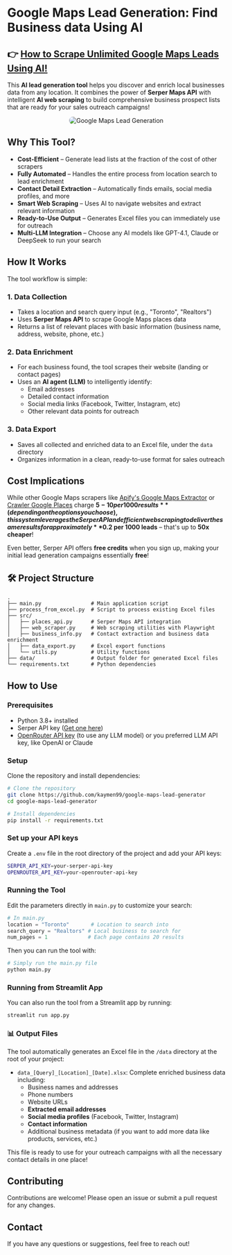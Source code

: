 # **Google Maps Lead Generation: Find Business data Using AI**

## 👉 **[How to Scrape Unlimited Google Maps Leads Using AI!](https://dev.to/kaymen99/how-to-scrape-unlimited-google-maps-leads-using-ai-4kem)**  

This **AI lead generation tool** helps you discover and enrich local businesses data from any location. It combines the power of **Serper Maps API** with intelligent **AI web scraping** to build comprehensive business prospect lists that are ready for your sales outreach campaigns!

<div style="width: 100%; text-align: center;">
  <img src="https://github.com/user-attachments/assets/a21d6cfc-4e64-4cfb-ab07-e33f0a596697" alt="Google Maps Lead Generation" style="max-width: 100%; border-radius: 8px;" />
</div>

## **Why This Tool?**

- **Cost-Efficient** – Generate lead lists at the fraction of the cost of other scrapers
- **Fully Automated** – Handles the entire process from location search to lead enrichment
- **Contact Detail Extraction** – Automatically finds emails, social media profiles, and more
- **Smart Web Scraping** – Uses AI to navigate websites and extract relevant information
- **Ready-to-Use Output** – Generates Excel files you can immediately use for outreach
- **Multi-LLM Integration** – Choose any AI models like GPT-4.1, Claude or DeepSeek to run your search

## **How It Works**

The tool workflow is simple:

### 1. Data Collection
- Takes a location and search query input (e.g., "Toronto", "Realtors")
- Uses **Serper Maps API** to scrape Google Maps places data
- Returns a list of relevant places with basic information (business name, address, website, phone, etc.)

### 2. Data Enrichment
- For each business found, the tool scrapes their website (landing or contact pages)
- Uses an **AI agent (LLM)** to intelligently identify:
  - Email addresses
  - Detailed contact information
  - Social media links (Facebook, Twitter, Instagram, etc)
  - Other relevant data points for outreach

### 3. Data Export
- Saves all collected and enriched data to an Excel file, under the `data` directory
- Organizes information in a clean, ready-to-use format for sales outreach

## **Cost Implications**

While other Google Maps scrapers like [Apify's Google Maps Extractor](https://apify.com/compass/google-maps-extractor) or [Crawler Google Places](https://apify.com/compass/crawler-google-places) charge **$5-10 per 1000 results** (depending on the options you choose), this system leverages the Serper API and efficient web scraping to deliver the same results for approximately **$0.2 per 1000 leads** – that's up to **50x cheaper**!

Even better, Serper API offers **free credits** when you sign up, making your initial lead generation campaigns essentially **free**!

## 🛠️ **Project Structure**

```
.
├── main.py                # Main application script
├── process_from_excel.py  # Script to process existing Excel files
├── src/
│   ├── places_api.py      # Serper Maps API integration
│   ├── web_scraper.py     # Web scraping utilities with Playwright
│   ├── business_info.py   # Contact extraction and business data enrichment
│   ├── data_export.py     # Excel export functions
│   └── utils.py           # Utility functions
├── data/                  # Output folder for generated Excel files
└── requirements.txt       # Python dependencies
```

## **How to Use**

### Prerequisites

- Python 3.8+ installed
- Serper API key ([Get one here](https://serper.dev/))
- [OpenRouter API key](https://openrouter.ai/) (to use any LLM model) or you preferred LLM API key, like OpenAI or Claude

### Setup

Clone the repository and install dependencies:

```bash
# Clone the repository
git clone https://github.com/kaymen99/google-maps-lead-generator
cd google-maps-lead-generator

# Install dependencies
pip install -r requirements.txt
```

### Set up your API keys

Create a `.env` file in the root directory of the project and add your API keys:

```bash
SERPER_API_KEY=your-serper-api-key
OPENROUTER_API_KEY=your-openrouter-api-key
```

### Running the Tool

Edit the parameters directly in `main.py` to customize your search:

```python
# In main.py
location = "Toronto"       # Location to search into
search_query = "Realtors" # Local business to search for
num_pages = 1             # Each page contains 20 results
```

Then you can run the tool with:

```bash
# Simply run the main.py file
python main.py
```

### Running from Streamlit App

You can also run the tool from a Streamlit app by running:

```bash
streamlit run app.py
```

### 📊 **Output Files**

The tool automatically generates an Excel file in the `/data` directory at the root of your project:

- `data_[Query]_[Location]_[Date].xlsx`: Complete enriched business data including:
  - Business names and addresses
  - Phone numbers
  - Website URLs
  - **Extracted email addresses**
  - **Social media profiles** (Facebook, Twitter, Instagram)
  - **Contact information**
  - Additional business metadata (if you want to add more data like products, services, etc.)

This file is ready to use for your outreach campaigns with all the necessary contact details in one place!

## **Contributing**

Contributions are welcome! Please open an issue or submit a pull request for any changes. 

## **Contact**

If you have any questions or suggestions, feel free to reach out!
